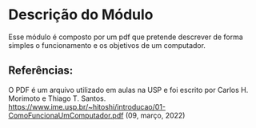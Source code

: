 # Descrição do Módulo

Esse módulo é composto por um pdf que pretende descrever de forma simples o funcionamento e os objetivos de um computador.


## Referências: 

O PDF é um arquivo utilizado em aulas na USP e foi escrito por Carlos H. Morimoto e Thiago T. Santos.
https://www.ime.usp.br/~hitoshi/introducao/01-ComoFuncionaUmComputador.pdf (09, março, 2022)